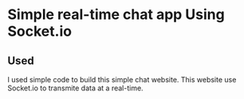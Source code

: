 # Simple real-time chat app Using Socket.io

## Used

I used simple code to build this simple chat website. 
This website use Socket.io to transmite data at a real-time.


